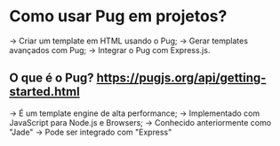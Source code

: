 # Como usar Pug em projetos?

-> Criar um template em HTML usando o Pug;
-> Gerar templates avançados com Pug;
-> Integrar o Pug com Express.js.

## O que é o Pug? https://pugjs.org/api/getting-started.html

-> É um template engine de alta performance;
-> Implementado com JavaScript para Node.js e Browsers;
-> Conhecido anteriormente como "Jade"
-> Pode ser integrado com "Express"    